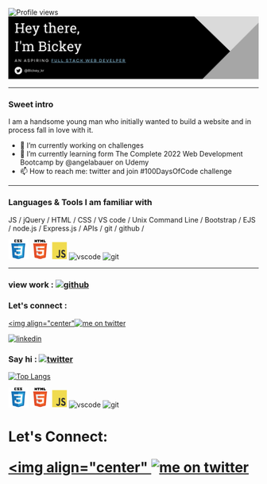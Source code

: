 
![Profile views](https://gpvc.arturio.dev/Bickeykr)  
![An aspiring full stack Web Developer](https://github.com/Bickeykr/Bickeykr/blob/main/GitHub%20banner.png?raw=true)

*** 

### Sweet intro
I am a handsome young man who initially wanted to build a website and in process fall in love with it. 

- 🔭 I’m currently working on challenges  
- 🌱 I’m currently learning form The Complete 2022 Web Development Bootcamp by @angelabauer on Udemy 
- 📫 How to reach me: twitter and join #100DaysOfCode challenge 

***

### Languages & Tools I am familiar with

JS / jQuery / HTML / CSS / VS code / Unix Command Line / Bootstrap / EJS / node.js / Express.js / APIs / git / github /

<p><img src="https://raw.githubusercontent.com/devicons/devicon/master/icons/css3/css3-original-wordmark.svg" alt="css3" width="40" height="40"/>
<img src="https://raw.githubusercontent.com/devicons/devicon/master/icons/html5/html5-original-wordmark.svg" alt="html5" width="40" height="40"/>
<img src="https://raw.githubusercontent.com/devicons/devicon/master/icons/javascript/javascript-original.svg" alt="javascript" width="30" height="35"/>
<img src="https://cdn.jsdelivr.net/gh/devicons/devicon/icons/vscode/vscode-original.svg" alt="vscode" width="35" height="35"/>
<img src="https://cdn.jsdelivr.net/gh/devicons/devicon/icons/git/git-original.svg" alt="git" width="35" height="35"/>


</p>

***


### view work : [<img src='https://cdn.jsdelivr.net/npm/simple-icons@3.0.1/icons/github.svg' alt='github' height='40'>](https://github.com/Bickeykr)  
### Let's connect :
<a href="https://www.linkedin.com/in/catherinemitagvaria/" target="_blank"><img align="center"<img src="https://cdn.jsdelivr.net/gh/devicons/devicon/icons/twitter/twitter-original.svg" alt="me on twitter" height="auto" width="30"/></a>


[<img src='https://cdn.jsdelivr.net/npm/simple-icons@3.0.1/icons/linkedin.svg' alt='linkedin' height='40'>](https://www.linkedin.com/in/bickey-kumar-117565219/)  
### Say hi : [<img src='https://cdn.jsdelivr.net/npm/simple-icons@3.0.1/icons/twitter.svg' alt='twitter' height='40'>](https://twitter.com/@Bickey_kr)  

[![Top Langs](https://github-readme-stats.vercel.app/api/top-langs/?username=Bickeykr)](https://github.com/anuraghazra/github-readme-stats)




 
<p><img src="https://raw.githubusercontent.com/devicons/devicon/master/icons/css3/css3-original-wordmark.svg" alt="css3" width="40" height="40"/>
<img src="https://raw.githubusercontent.com/devicons/devicon/master/icons/html5/html5-original-wordmark.svg" alt="html5" width="40" height="40"/>
<img src="https://raw.githubusercontent.com/devicons/devicon/master/icons/javascript/javascript-original.svg" alt="javascript" width="30" height="35"/>
<img src="https://cdn.jsdelivr.net/gh/devicons/devicon/icons/vscode/vscode-original.svg" alt="vscode" width="35" height="35"/>
<img src="https://cdn.jsdelivr.net/gh/devicons/devicon/icons/git/git-original.svg" alt="git" width="35" height="35"/>


</p>

# Let's Connect: <p><a href="https://www.linkedin.com/in/catherinemitagvaria/" target="_blank"><img align="center" <img src="https://cdn.jsdelivr.net/gh/devicons/devicon/icons/twitter/twitter-original.svg" alt="me on twitter" height="auto" width="30"/></a>
</p>

<!-- ![Github stats](https://github-readme-stats.vercel.app/api?username=catherineisonline&theme=omni&show_icons=true&locale=en) -->


